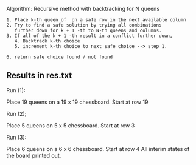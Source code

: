 Algorithm:
	Recursive method with backtracking for N queens
	
	1. Place k-th queen of  on a safe row in the next available column
	2. Try to find a safe solution by trying all combinations
	   further down for k + 1 -th to N-th queens and columns. 
	3. If all of the k + 1 -th result in a conflict further down,
	   4. Backtrack k-th choice
	   5. increment k-th choice to next safe choice --> step 1.

	6. return safe choice found / not found
	
Results in res.txt
------------------


Run (1):

Place 19 queens on a 19 x 19 chessboard. Start at row 19

Run (2);

Place 5 queens on 5 x 5 chessboard. Start at row 3

Run (3):

Place 6 queens on a 6 x 6 chessboard. Start at row 4
All interim states of the board printed out. 
